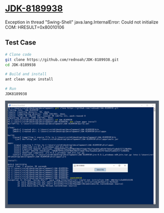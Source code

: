 # [JDK-8189938](https://bugs.openjdk.java.net/browse/JDK-8189938)
Exception in thread "Swing-Shell" java.lang.InternalError: Could not initialize COM: HRESULT=0x80010106

## Test Case

```bash
# Clone code
git clone https://github.com/rednoah/JDK-8189938.git
cd JDK-8189938
```

```bash
# Build and install
ant clean appx install
```

```bash
# Run
JDK8189938
```



![Screenshot](https://raw.githubusercontent.com/rednoah/JDK-8189938/master/screenshot.png)
